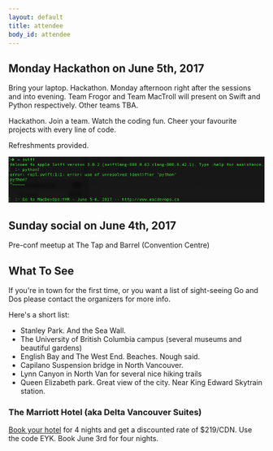 ```yaml
---
layout: default
title: attendee
body_id: attendee
---
```


## Monday Hackathon on June 5th, 2017

Bring your laptop. Hackathon. Monday afternoon right after the sessions and into evening. Team Frogor and Team MacTroll will present on Swift and Python respectively. Other teams TBA.

Hackathon. Join a team. Watch the coding fun. Cheer your favourite projects with every line of code.

Refreshments provided.

<img src="/assets/Hackathon-MacDevOpsYVR-June5-6-2017.png">

## Sunday social on June 4th, 2017

Pre-conf meetup at The Tap and Barrel (Convention Centre) 

## What To See

If you're in town for the first time, or you want a list of sight-seeing Go and Dos please contact the organizers for more info.

Here's a short list:

- Stanley Park. And the Sea Wall.
- The University of British Columbia campus (several museums and beautiful gardens)
- English Bay and The West End. Beaches. Nough said.
- Capilano Suspension bridge in North Vancouver.
- Lynn Canyon in North Van for several nice hiking trails
- Queen Elizabeth park. Great view of the city. Near King Edward Skytrain station.

<h3> The Marriott Hotel (aka Delta Vancouver Suites) </h3>
<p>
<a href="http://www.marriott.com/hotels/travel/yvrdv-delta-hotels-vancouver-downtown-suites/"> Book your hotel</a> for 4 nights and get a discounted rate of $219/CDN. Use the code EYK. Book June 3rd for four nights.</p>
